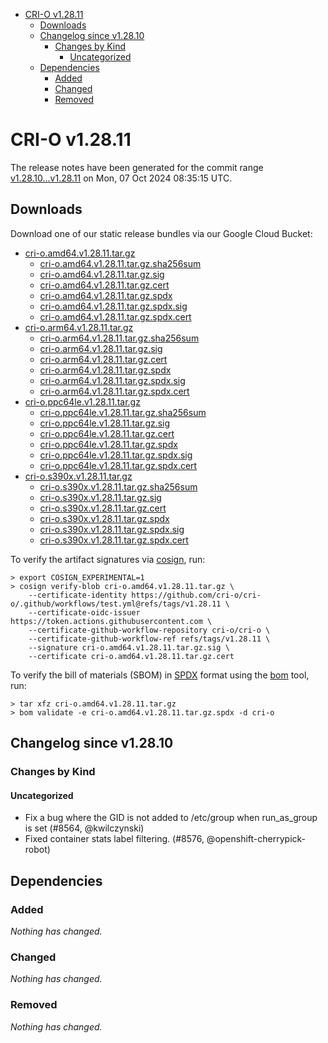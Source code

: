 - [CRI-O v1.28.11](#cri-o-v12811)
  - [Downloads](#downloads)
  - [Changelog since v1.28.10](#changelog-since-v12810)
    - [Changes by Kind](#changes-by-kind)
      - [Uncategorized](#uncategorized)
  - [Dependencies](#dependencies)
    - [Added](#added)
    - [Changed](#changed)
    - [Removed](#removed)

# CRI-O v1.28.11

The release notes have been generated for the commit range
[v1.28.10...v1.28.11](https://github.com/cri-o/cri-o/compare/v1.28.10...v1.28.11) on Mon, 07 Oct 2024 08:35:15 UTC.

## Downloads

Download one of our static release bundles via our Google Cloud Bucket:

- [cri-o.amd64.v1.28.11.tar.gz](https://storage.googleapis.com/cri-o/artifacts/cri-o.amd64.v1.28.11.tar.gz)
  - [cri-o.amd64.v1.28.11.tar.gz.sha256sum](https://storage.googleapis.com/cri-o/artifacts/cri-o.amd64.v1.28.11.tar.gz.sha256sum)
  - [cri-o.amd64.v1.28.11.tar.gz.sig](https://storage.googleapis.com/cri-o/artifacts/cri-o.amd64.v1.28.11.tar.gz.sig)
  - [cri-o.amd64.v1.28.11.tar.gz.cert](https://storage.googleapis.com/cri-o/artifacts/cri-o.amd64.v1.28.11.tar.gz.cert)
  - [cri-o.amd64.v1.28.11.tar.gz.spdx](https://storage.googleapis.com/cri-o/artifacts/cri-o.amd64.v1.28.11.tar.gz.spdx)
  - [cri-o.amd64.v1.28.11.tar.gz.spdx.sig](https://storage.googleapis.com/cri-o/artifacts/cri-o.amd64.v1.28.11.tar.gz.spdx.sig)
  - [cri-o.amd64.v1.28.11.tar.gz.spdx.cert](https://storage.googleapis.com/cri-o/artifacts/cri-o.amd64.v1.28.11.tar.gz.spdx.cert)
- [cri-o.arm64.v1.28.11.tar.gz](https://storage.googleapis.com/cri-o/artifacts/cri-o.arm64.v1.28.11.tar.gz)
  - [cri-o.arm64.v1.28.11.tar.gz.sha256sum](https://storage.googleapis.com/cri-o/artifacts/cri-o.arm64.v1.28.11.tar.gz.sha256sum)
  - [cri-o.arm64.v1.28.11.tar.gz.sig](https://storage.googleapis.com/cri-o/artifacts/cri-o.arm64.v1.28.11.tar.gz.sig)
  - [cri-o.arm64.v1.28.11.tar.gz.cert](https://storage.googleapis.com/cri-o/artifacts/cri-o.arm64.v1.28.11.tar.gz.cert)
  - [cri-o.arm64.v1.28.11.tar.gz.spdx](https://storage.googleapis.com/cri-o/artifacts/cri-o.arm64.v1.28.11.tar.gz.spdx)
  - [cri-o.arm64.v1.28.11.tar.gz.spdx.sig](https://storage.googleapis.com/cri-o/artifacts/cri-o.arm64.v1.28.11.tar.gz.spdx.sig)
  - [cri-o.arm64.v1.28.11.tar.gz.spdx.cert](https://storage.googleapis.com/cri-o/artifacts/cri-o.arm64.v1.28.11.tar.gz.spdx.cert)
- [cri-o.ppc64le.v1.28.11.tar.gz](https://storage.googleapis.com/cri-o/artifacts/cri-o.ppc64le.v1.28.11.tar.gz)
  - [cri-o.ppc64le.v1.28.11.tar.gz.sha256sum](https://storage.googleapis.com/cri-o/artifacts/cri-o.ppc64le.v1.28.11.tar.gz.sha256sum)
  - [cri-o.ppc64le.v1.28.11.tar.gz.sig](https://storage.googleapis.com/cri-o/artifacts/cri-o.ppc64le.v1.28.11.tar.gz.sig)
  - [cri-o.ppc64le.v1.28.11.tar.gz.cert](https://storage.googleapis.com/cri-o/artifacts/cri-o.ppc64le.v1.28.11.tar.gz.cert)
  - [cri-o.ppc64le.v1.28.11.tar.gz.spdx](https://storage.googleapis.com/cri-o/artifacts/cri-o.ppc64le.v1.28.11.tar.gz.spdx)
  - [cri-o.ppc64le.v1.28.11.tar.gz.spdx.sig](https://storage.googleapis.com/cri-o/artifacts/cri-o.ppc64le.v1.28.11.tar.gz.spdx.sig)
  - [cri-o.ppc64le.v1.28.11.tar.gz.spdx.cert](https://storage.googleapis.com/cri-o/artifacts/cri-o.ppc64le.v1.28.11.tar.gz.spdx.cert)
- [cri-o.s390x.v1.28.11.tar.gz](https://storage.googleapis.com/cri-o/artifacts/cri-o.s390x.v1.28.11.tar.gz)
  - [cri-o.s390x.v1.28.11.tar.gz.sha256sum](https://storage.googleapis.com/cri-o/artifacts/cri-o.s390x.v1.28.11.tar.gz.sha256sum)
  - [cri-o.s390x.v1.28.11.tar.gz.sig](https://storage.googleapis.com/cri-o/artifacts/cri-o.s390x.v1.28.11.tar.gz.sig)
  - [cri-o.s390x.v1.28.11.tar.gz.cert](https://storage.googleapis.com/cri-o/artifacts/cri-o.s390x.v1.28.11.tar.gz.cert)
  - [cri-o.s390x.v1.28.11.tar.gz.spdx](https://storage.googleapis.com/cri-o/artifacts/cri-o.s390x.v1.28.11.tar.gz.spdx)
  - [cri-o.s390x.v1.28.11.tar.gz.spdx.sig](https://storage.googleapis.com/cri-o/artifacts/cri-o.s390x.v1.28.11.tar.gz.spdx.sig)
  - [cri-o.s390x.v1.28.11.tar.gz.spdx.cert](https://storage.googleapis.com/cri-o/artifacts/cri-o.s390x.v1.28.11.tar.gz.spdx.cert)

To verify the artifact signatures via [cosign](https://github.com/sigstore/cosign), run:

```console
> export COSIGN_EXPERIMENTAL=1
> cosign verify-blob cri-o.amd64.v1.28.11.tar.gz \
    --certificate-identity https://github.com/cri-o/cri-o/.github/workflows/test.yml@refs/tags/v1.28.11 \
    --certificate-oidc-issuer https://token.actions.githubusercontent.com \
    --certificate-github-workflow-repository cri-o/cri-o \
    --certificate-github-workflow-ref refs/tags/v1.28.11 \
    --signature cri-o.amd64.v1.28.11.tar.gz.sig \
    --certificate cri-o.amd64.v1.28.11.tar.gz.cert
```

To verify the bill of materials (SBOM) in [SPDX](https://spdx.org) format using the [bom](https://sigs.k8s.io/bom) tool, run:

```console
> tar xfz cri-o.amd64.v1.28.11.tar.gz
> bom validate -e cri-o.amd64.v1.28.11.tar.gz.spdx -d cri-o
```

## Changelog since v1.28.10

### Changes by Kind

#### Uncategorized
 - Fix a bug where the GID is not added to /etc/group when run_as_group is set (#8564, @kwilczynski)
 - Fixed container stats label filtering. (#8576, @openshift-cherrypick-robot)

## Dependencies

### Added
_Nothing has changed._

### Changed
_Nothing has changed._

### Removed
_Nothing has changed._
